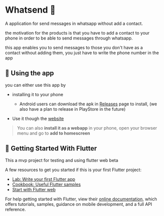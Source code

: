 # Whatsend :email:

A application for send messages in whatsapp without add a contact.

the motivation for the products is that you have to add a contact to your phone in order to be able to send messages through whatsapp.

this app enables you to send messages to those you don't have as a contact without adding them, you just have to write the phone number in the app

## :calling: Using the app

you can either use this app by

- installing it to your phone
  - Android users can download the apk in [Releases](https://github.com/lucasliet/Whatsend/releases) page to install, (we also have a plan to release in PlayStore in the future)

- Use it though the [website](https://lucasliet.github.io/Whatsend/#/)
> You can also **install it as a webapp** in your phone, open your browser menu and go to **add to homescreen**

## :memo: Getting Started With Flutter

This a mvp project for testing and using flutter web beta

A few resources to get you started if this is your first Flutter project:

- [Lab: Write your first Flutter app](https://flutter.dev/docs/get-started/codelab)
- [Cookbook: Useful Flutter samples](https://flutter.dev/docs/cookbook)
- [Start with Flutter web](https://flutter.dev/docs/get-started/web)

For help getting started with Flutter, view their
[online documentation](https://flutter.dev/docs), which offers tutorials,
samples, guidance on mobile development, and a full API reference.
